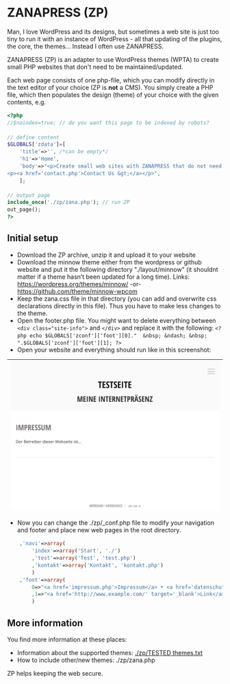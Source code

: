 # ZANAPRESS (ZP)
Man, I love WordPress and its designs, but sometimes a web site is just too tiny to run it with an instance of WordPress - all that updating of the plugins, the core, the themes... Instead I often use ZANAPRESS. 

ZANAPRESS (ZP) is an adapter to use WordPress themes (WPTA) to create small PHP websites that don't need to be maintained/updated. 

Each web page consists of one php-file, which you can modify directly in the text editor of your choice (ZP is **not** a CMS). You simply create a PHP file, which then populates the design (theme) of your choice with the given contents, e.g.

```php
<?php
//$noindex=true; // do you want this page to be indexed by robots?

// define content
$GLOBALS['zdata']=[
    'title'=>'', /*can be empty*/ 
    'h1'=>'Home', 
    'body'=>"<p>Create small web sites with ZANAPRESS that do not need to be maintained.</p>
<p><a href='contact.php'>Contact Us &gt;</a></p>",
    ];

// output page
include_once('./zp/zana.php'); // run ZP
out_page(); 
?>
```
## Initial setup

- Download the ZP archive, unzip it and upload it to your website
- Download the minnow theme either from the wordpress or github website and put it the following directory "./layout/minnow" (it shouldnt matter if a theme hasn’t been updated for a long time). Links: https://wordpress.org/themes/minnow/ -or- https://github.com/theme/minnow-wpcom
- Keep the zana.css file in that directory (you can add and overwrite css declarations directly in this file). Thus you have to make less changes to the theme.
- Open the footer.php file. You might want to delete everything between `<div class="site-info">` and `</div>` and replace it with the following:
`<?php echo $GLOBALS['zconf']['foot'][0]."  &nbsp; &ndash; &nbsp; ".$GLOBALS['zconf']['foot'][1]; ?>`
- Open your website and everything should run like in this screenshot:

| ![Screenshot](https://raw.githubusercontent.com/SirDagen/zp-wpta/main/img/screenshot_minnow.png)
| ------ |

- Now you can change the ./zp/_conf.php file to modify your navigation and footer and place new web pages in the root directory.
```php
	,'navi'=>array(
		'index'=>array('Start', './')
		,'test'=>array('Test', 'test.php')
		,'kontakt'=>array('Kontakt', 'kontakt.php')
		)
	,'foot'=>array(
		0=>"<a href='impressum.php'>Impressum</a> • <a href='datenschutz.php'>Datenschutz</a>"
		,1=>"<a href='http://www.example.com/' target='_blank'>Link</a>"
		)
```

## More information

You find more information at these places:
- Information about the supported themes: [./zp/TESTED themes.txt](https://github.com/SirDagen/zp-wpta/blob/main/zp/TESTED%20themes.txt)
- How to include other/new themes: ./zp/zana.php

ZP helps keeping the web secure. 
